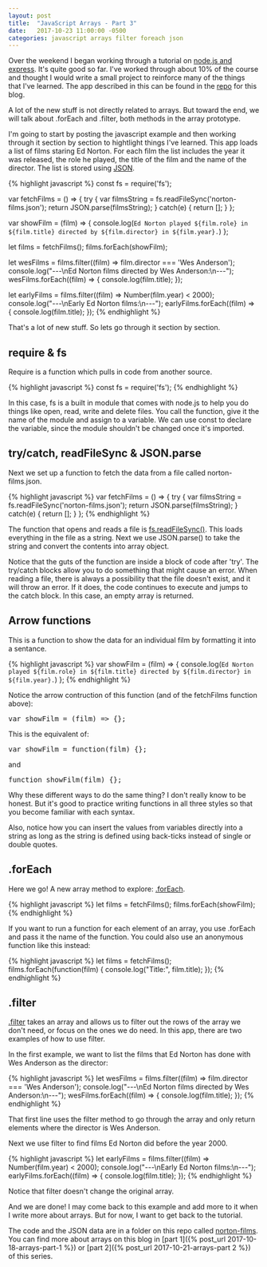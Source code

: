 ```yaml
---
layout: post
title:  "JavaScript Arrays - Part 3"
date:   2017-10-23 11:00:00 -0500
categories: javascript arrays filter foreach json
---
```


Over the weekend I began working through a tutorial on [node.js and express](https://www.udemy.com/the-complete-nodejs-developer-course-2/). It's quite good so far. I've worked through about 10% of the course and thought I would write a small project to reinforce many of the things that I've learned. The app described in this can be found in the [repo](https://github.com/mullaney/barista/tree/master/examples/norton-films) for this blog.

A lot of the new stuff is not directly related to arrays. But toward the end, we will talk about .forEach and .filter, both methods in the array prototype.

I'm going to start by posting the javascript example and then working through it section by section to hightlight things I've learned. This app loads a list of films staring Ed Norton. For each film the list includes the year it was released, the role he played, the title of the film and the name of the director. The list is stored using [JSON](http://www.json.org).

{% highlight javascript %}
  const fs = require('fs');

  var fetchFilms = () => {
    try {
      var filmsString = fs.readFileSync('norton-films.json');
      return JSON.parse(filmsString);
    } catch(e) {
      return [];
    }
  };

  var showFilm = (film) => {
    console.log(`Ed Norton played ${film.role} in ${film.title} directed by ${film.director} in ${film.year}.`)
  };

  let films = fetchFilms();
  films.forEach(showFilm);

  let wesFilms = films.filter((film) => film.director === 'Wes Anderson');
  console.log("---\nEd Norton films directed by Wes Anderson:\n---");
  wesFilms.forEach((film) => {
    console.log(film.title);
  });

  let earlyFilms = films.filter((film) => Number(film.year) < 2000);
  console.log("---\nEarly Ed Norton films:\n---");
  earlyFilms.forEach((film) => {
    console.log(film.title);
  });
{% endhighlight %}

That's a lot of new stuff. So lets go through it section by section.

## require & fs

Require is a function which pulls in code from another source. 

{% highlight javascript %}
  const fs = require('fs');
{% endhighlight %}

In this case, fs is a built in module that comes with node.js to help you do things like open, read, write and delete files. You call the function, give it the name of the module and assign to a variable. We can use const to declare the variable, since the module shouldn't be changed once it's imported.

## try/catch, readFileSync & JSON.parse

Next we set up a function to fetch the data from a file called norton-films.json. 

{% highlight javascript %}
  var fetchFilms = () => {
    try {
      var filmsString = fs.readFileSync('norton-films.json');
      return JSON.parse(filmsString);
    } catch(e) {
      return [];
    }
  };
{% endhighlight %}

The function that opens and reads a file is [fs.readFileSync()](https://nodejs.org/api/fs.html#fs_fs_readfilesync_path_options). This loads everything in the file as a string. Next we use JSON.parse() to take the string and convert the contents into array object. 

Notice that the guts of the function are inside a block of code after 'try'. The try/catch blocks allow you to do something that might cause an error. When reading a file, there is always a possibility that the file doesn't exist, and it will throw an error. If it does, the code continues to execute and jumps to the catch block. In this case, an empty array is returned.

## Arrow functions

This is a function to show the data for an individual film by formatting it into a sentance.

{% highlight javascript %}
  var showFilm = (film) => {
    console.log(`Ed Norton played ${film.role} in ${film.title} directed by ${film.director} in ${film.year}.`)
  };
{% endhighlight %}

Notice the arrow contruction of this function (and of the fetchFilms function above):

<pre>var showFilm = (film) => {};</pre>

This is the equivalent of:

<pre>var showFilm = function(film) {};</pre>

and

<pre>function showFilm(film) {};</pre>

Why these different ways to do the same thing? I don't really know to be honest. But it's good to practice writing functions in all three styles so that you become familiar with each syntax.

Also, notice how you can insert the values from variables directly into a string as long as the string is defined using back-ticks instead of single or double quotes.

## .forEach

Here we go! A new array method to explore: [.forEach](https://developer.mozilla.org/en-US/docs/Web/JavaScript/Reference/Global_Objects/Array/forEach). 

{% highlight javascript %}
  let films = fetchFilms();
  films.forEach(showFilm);
{% endhighlight %}

If you want to run a function for each element of an array, you use .forEach and pass it the name of the function. You could also use an anonymous function like this instead:

{% highlight javascript %}
  let films = fetchFilms();
  films.forEach(function(film) {
    console.log("Title:", film.title);
  });
{% endhighlight %}

## .filter

[.filter](https://developer.mozilla.org/en-US/docs/Web/JavaScript/Reference/Global_Objects/Array/filter) takes an array and allows us to filter out the rows of the array we don't need, or focus on the ones we do need. In this app, there are two examples of how to use filter. 

In the first example, we want to list the films that Ed Norton has done with Wes Anderson as the director:

{% highlight javascript %}
  let wesFilms = films.filter((film) => film.director === 'Wes Anderson');
  console.log("---\nEd Norton films directed by Wes Anderson:\n---");
  wesFilms.forEach((film) => {
    console.log(film.title);
  });
{% endhighlight %}

That first line uses the filter method to go through the array and only return elements where the director is Wes Anderson.

Next we use filter to find films Ed Norton did before the year 2000.

{% highlight javascript %}
  let earlyFilms = films.filter((film) => Number(film.year) < 2000);
  console.log("---\nEarly Ed Norton films:\n---");
  earlyFilms.forEach((film) => {
    console.log(film.title);
  });
{% endhighlight %}

Notice that filter doesn't change the original array. 

And we are done! I may come back to this example and add more to it when I write more about arrays. But for now, I want to get back to the tutorial.

The code and the JSON data are in a folder on this repo called [norton-films](https://github.com/mullaney/barista/tree/master/examples/norton-films). You can find more about arrays on this blog in [part 1]({% post_url 2017-10-18-arrays-part-1 %}) or [part 2]({% post_url 2017-10-21-arrays-part 2 %}) of this series.